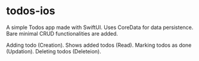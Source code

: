 # todos-ios

A simple Todos app made with SwiftUI. Uses CoreData for data persistence.
Bare minimal CRUD functionalities are added.

Adding todo (Creation).
Shows added todos (Read).
Marking todos as done (Updation).
Deleting todos (Deleteion).
